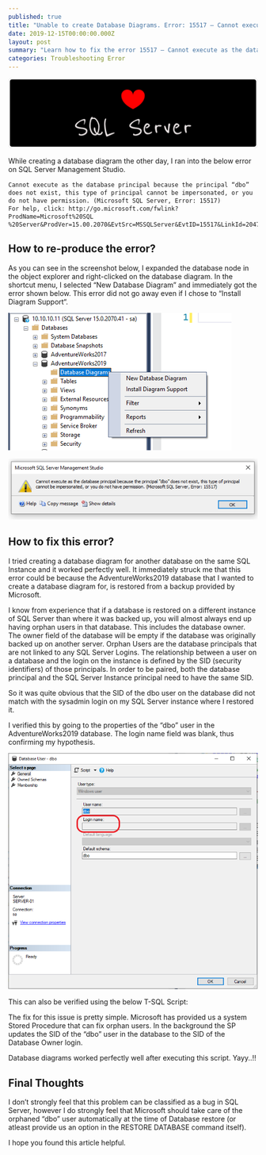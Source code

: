 ```yaml
---
published: true
title: "Unable to create Database Diagrams. Error: 15517 – Cannot execute as the database principal because the principal “dbo” does not exist…"
date: 2019-12-15T00:00:00.000Z
layout: post
summary: "Learn how to fix the error 15517 – Cannot execute as the database principal..."
categories: Troubleshooting Error
---
```

![Background](/img/bg-love-mssql.png)

While creating a database diagram the other day, I ran into the below error on SQL Server Management Studio.

```
Cannot execute as the database principal because the principal “dbo” does not exist, this type of principal cannot be impersonated, or you do not have permission. (Microsoft SQL Server, Error: 15517)
For help, click: http://go.microsoft.com/fwlink?ProdName=Microsoft%20SQL
%20Server&ProdVer=15.00.2070&EvtSrc=MSSQLServer&EvtID=15517&LinkId=20476
```

## How to re-produce the error?

As you can see in the screenshot below, I expanded the database node in the object explorer and right-clicked on the database diagram. In the shortcut menu, I selected “New Database Diagram” and immediately got the error shown below. This error did not go away even if I chose to “Install Diagram Support“.

![Database Diagram Menu in SSMS](/img/posts/2019-12-15-Unable-to-create-Database-Diagrams-Error-15517/01-New-Database-Diagram.png)

![Error Message](/img/posts/2019-12-15-Unable-to-create-Database-Diagrams-Error-15517/02-Cannot-execute-because-the-database-principal-dbo.png)


## How to fix this error?

I tried creating a database diagram for another database on the same SQL Instance and it worked perfectly well. It immediately struck me that this error could be because the AdventureWorks2019 database that I wanted to create a database diagram for, is restored from a backup provided by Microsoft.

I know from experience that if a database is restored on a different instance of SQL Server than where it was backed up, you will almost always end up having orphan users in that database. This includes the database owner. The owner field of the database will be empty if the database was originally backed up on another server. Orphan Users are the database principals that are not linked to any SQL Server Logins. The relationship between a user on a database and the login on the instance is defined by the SID (security identifiers) of those principals. In order to be paired, both the database principal and the SQL Server Instance principal need to have the same SID.

So it was quite obvious that the SID of the dbo user on the database did not match with the sysadmin login on my SQL Server instance where I restored it.

I verified this by going to the properties of the “dbo” user in the AdventureWorks2019 database. The login name field was blank, thus confirming my hypothesis.

![Orphan User dbo](/img/posts/2019-12-15-Unable-to-create-Database-Diagrams-Error-15517/03-Orphan-user-dbo.png)

This can also be verified using the below T-SQL Script:

<script src="https://gist.github.com/relationaldba/2c3efa0b19cd7d9bced52bb56a0701a6.js"></script>

The fix for this issue is pretty simple. Microsoft has provided us a system Stored Procedure that can fix orphan users. In the background the SP updates the SID of the “dbo” user in the database to the SID of the Database Owner login.

<script src="https://gist.github.com/relationaldba/01f5d484868de1fba3f74f98a5719ae7.js"></script>

Database diagrams worked perfectly well after executing this script. Yayy..!!

## Final Thoughts

I don’t strongly feel that this problem can be classified as a bug in SQL Server, however I do strongly feel that Microsoft should take care of the orphaned “dbo” user automatically at the time of Database restore (or atleast provide us an option in the RESTORE DATABASE command itself).

I hope you found this article helpful.
